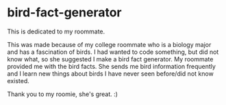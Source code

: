 # bird-fact-generator

This is dedicated to my roommate.

This was made because of my college roommate who is a biology major and has a fascination of birds. I had wanted to code something, but did not know what, so she suggested I make a bird fact generator. My roommate provided me with the bird facts. She sends me bird information frequently and I learn new things about birds I have never seen before/did not know existed.

Thank you to my roomie, she's great. :)
